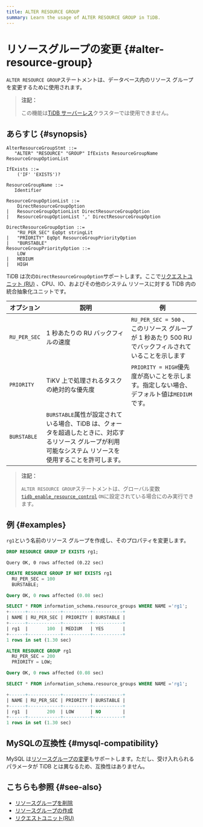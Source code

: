 ```yaml
---
title: ALTER RESOURCE GROUP
summary: Learn the usage of ALTER RESOURCE GROUP in TiDB.
---
```


# リソースグループの変更 {#alter-resource-group}

`ALTER RESOURCE GROUP`ステートメントは、データベース内のリソース グループを変更するために使用されます。

> **注記：**
>
> この機能は[TiDB サーバーレス](https://docs.pingcap.com/tidbcloud/select-cluster-tier#tidb-serverless)クラスターでは使用できません。

## あらすじ {#synopsis}

```ebnf+diagram
AlterResourceGroupStmt ::=
   "ALTER" "RESOURCE" "GROUP" IfExists ResourceGroupName ResourceGroupOptionList

IfExists ::=
    ('IF' 'EXISTS')?

ResourceGroupName ::=
   Identifier

ResourceGroupOptionList ::=
    DirectResourceGroupOption
|   ResourceGroupOptionList DirectResourceGroupOption
|   ResourceGroupOptionList ',' DirectResourceGroupOption

DirectResourceGroupOption ::=
    "RU_PER_SEC" EqOpt stringLit
|   "PRIORITY" EqOpt ResourceGroupPriorityOption
|   "BURSTABLE"
ResourceGroupPriorityOption ::=
    LOW
|   MEDIUM
|   HIGH

```

TiDB は次の`DirectResourceGroupOption`サポートします。ここで[リクエストユニット (RU)](/tidb-resource-control.md#what-is-request-unit-ru) 、CPU、IO、およびその他のシステム リソースに対する TiDB 内の統合抽象化ユニットです。

| オプション        | 説明                                                                                     | 例                                                                  |
| ------------ | -------------------------------------------------------------------------------------- | ------------------------------------------------------------------ |
| `RU_PER_SEC` | 1 秒あたりの RU バックフィルの速度                                                                   | `RU_PER_SEC = 500` 、このリソース グループが 1 秒あたり 500 RU でバックフィルされていることを示します |
| `PRIORITY`   | TiKV 上で処理されるタスクの絶対的な優先度                                                                | `PRIORITY = HIGH`優先度が高いことを示します。指定しない場合、デフォルト値は`MEDIUM`です。          |
| `BURSTABLE`  | `BURSTABLE`属性が設定されている場合、TiDB は、クォータを超過したときに、対応するリソース グループが利用可能なシステム リソースを使用することを許可します。 |                                                                    |

> **注記：**
>
> `ALTER RESOURCE GROUP`ステートメントは、グローバル変数[`tidb_enable_resource_control`](/system-variables.md#tidb_enable_resource_control-new-in-v660) `ON`に設定されている場合にのみ実行できます。

## 例 {#examples}

`rg1`という名前のリソース グループを作成し、そのプロパティを変更します。

```sql
DROP RESOURCE GROUP IF EXISTS rg1;
```

    Query OK, 0 rows affected (0.22 sec)

```sql
CREATE RESOURCE GROUP IF NOT EXISTS rg1
  RU_PER_SEC = 100
  BURSTABLE;
```

```sql
Query OK, 0 rows affected (0.08 sec)
```

```sql
SELECT * FROM information_schema.resource_groups WHERE NAME ='rg1';
+------+------------+----------+-----------+
| NAME | RU_PER_SEC | PRIORITY | BURSTABLE |
+------+------------+----------+-----------+
| rg1  |       100  | MEDIUM   | YES       |
+------+------------+----------+-----------+
1 rows in set (1.30 sec)
```

```sql
ALTER RESOURCE GROUP rg1
  RU_PER_SEC = 200
  PRIORITY = LOW;
```

```sql
Query OK, 0 rows affected (0.08 sec)
```

```sql
SELECT * FROM information_schema.resource_groups WHERE NAME ='rg1';
```

```sql
+------+------------+----------+-----------+
| NAME | RU_PER_SEC | PRIORITY | BURSTABLE |
+------+------------+----------+-----------+
| rg1  |       200  | LOW      | NO        |
+------+------------+----------+-----------+
1 rows in set (1.30 sec)
```

## MySQLの互換性 {#mysql-compatibility}

MySQL は[リソースグループの変更](https://dev.mysql.com/doc/refman/8.0/en/alter-resource-group.html)もサポートします。ただし、受け入れられるパラメータが TiDB とは異なるため、互換性はありません。

## こちらも参照 {#see-also}

-   [リソースグループを削除](/sql-statements/sql-statement-drop-resource-group.md)
-   [リソースグループの作成](/sql-statements/sql-statement-create-resource-group.md)
-   [リクエストユニット(RU)](/tidb-resource-control.md#what-is-request-unit-ru)
